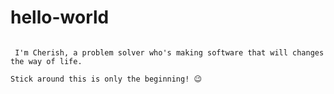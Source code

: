 # hello-world

~~~~~~~~~~~~~~~~~~~~~~~~~~~~~~~~~~~~~~~~~~~~~~~~~~~~~~~~~~~~~~~~~~~~~~~~~~~~~~~~~~~~~~~~~~~~~~~~~~~~~~~~~~~~~~~~~~~~~~~~~~~~~~~~~~~~~~~~~~~~~~~~~~~~~~~~~~~~~~~~~~~~

 I'm Cherish, a problem solver who's making software that will changes the way of life.

Stick around this is only the beginning! 😉
